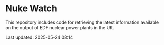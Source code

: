 # Nuke Watch

This repository includes code for retrieving the latest information available on the output of EDF nuclear power plants in the UK.

Last updated: 2025-05-24 08:14